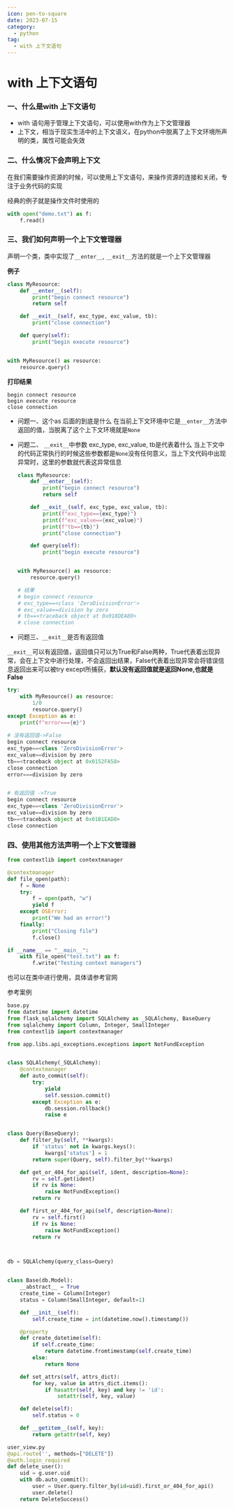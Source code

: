 ```yaml
---
icon: pen-to-square
date: 2023-07-15
category:
  - python 
tag:
  - with 上下文语句
---
```


# with 上下文语句



### **一、什么是with 上下文语句**

- with 语句用于管理上下文语句，可以使用with作为上下文管理器
- 上下文，相当于现实生活中的上下文语义，在python中脱离了上下文环境所声明的类，属性可能会失效



### **二、什么情况下会声明上下文**

在我们需要操作资源的时候，可以使用上下文语句，来操作资源的连接和关闭，专注于业务代码的实现

经典的例子就是操作文件时使用的

```python
with open("demo.txt") as f:
    f.read()
```



### **三、我们如何声明一个上下文管理器**

声明一个类，类中实现了`__enter__`, `__exit__`方法的就是一个上下文管理器

**例子**

```python
class MyResource:
    def __enter__(self):
        print("begin connect resource")
        return self

    def __exit__(self, exc_type, exc_value, tb):
        print("close connection")

    def query(self):
        print("begin execute resource")


with MyResource() as resource:
    resource.query()
```

**打印结果**

```text
begin connect resource
begin execute resource
close connection
```

- 问题一、这个as 后面的到底是什么
  在当前上下文环境中它是`__enter__`方法中返回的值，当脱离了这个上下文环境就是`None`

- 问题二、 `__exit__`中参数 exc_type, exc_value, tb是代表着什么
  当上下文中的代码正常执行的时候这些参数都是`None`没有任何意义，当上下文代码中出现异常时，这里的参数就代表这异常信息

  ```python
  class MyResource:
      def __enter__(self):
          print("begin connect resource")
          return self
  
      def __exit__(self, exc_type, exc_value, tb):
          print(f"exc_type=={exc_type}")
          print(f"exc_value=={exc_value}")
          print(f"tb=={tb}")
          print("close connection")
  
      def query(self):
          print("begin execute resource")
  
  
  with MyResource() as resource:
      resource.query()
  
  # 结果
  # begin connect resource
  # exc_type==<class 'ZeroDivisionError'>
  # exc_value==division by zero
  # tb==<traceback object at 0x018DEA80>
  # close connection
  ```

  

- 问题三、`__exit__`是否有返回值

`__exit__`可以有返回值，返回值只可以为True和False两种，True代表着出现异常，会在上下文中进行处理，不会返回出结果，False代表着出现异常会将错误信息返回出来可以被try except所捕获，**默认没有返回值就是返回None,也就是False**

```python
try:
    with MyResource() as resource:
        1/0
        resource.query()
except Exception as e:
    print(f"error==={e}")
    
# 没有返回值->False
begin connect resource
exc_type==<class 'ZeroDivisionError'>
exc_value==division by zero
tb==<traceback object at 0x0152FA58>
close connection
error===division by zero


# 有返回值 ->True
begin connect resource
exc_type==<class 'ZeroDivisionError'>
exc_value==division by zero
tb==<traceback object at 0x01B1EAD0>
close connection
```



### **四、使用其他方法声明一个上下文管理器**

```python
from contextlib import contextmanager

@contextmanager
def file_open(path):
    f = None
    try:
        f = open(path, "w")
        yield f
    except OSError:
        print("We had an error!")
    finally:
        print("Closing file")
        f.close()

if __name__ == "__main__":
    with file_open("test.txt") as f:
        f.write("Testing context managers")
```



也可以在类中进行使用，具体请参考官网

参考案例

```python
base.py
from datetime import datetime
from flask_sqlalchemy import SQLAlchemy as _SQLAlchemy, BaseQuery
from sqlalchemy import Column, Integer, SmallInteger
from contextlib import contextmanager

from app.libs.api_exceptions.exceptions import NotFundException


class SQLAlchemy(_SQLAlchemy):
    @contextmanager
    def auto_commit(self):
        try:
            yield
            self.session.commit()
        except Exception as e:
            db.session.rollback()
            raise e


class Query(BaseQuery):
    def filter_by(self, **kwargs):
        if 'status' not in kwargs.keys():
            kwargs['status'] = 1
        return super(Query, self).filter_by(**kwargs)

    def get_or_404_for_api(self, ident, description=None):
        rv = self.get(ident)
        if rv is None:
            raise NotFundException()
        return rv

    def first_or_404_for_api(self, description=None):
        rv = self.first()
        if rv is None:
            raise NotFundException()
        return rv



db = SQLAlchemy(query_class=Query)


class Base(db.Model):
    __abstract__ = True
    create_time = Column(Integer)
    status = Column(SmallInteger, default=1)

    def __init__(self):
        self.create_time = int(datetime.now().timestamp())

    @property
    def create_datetime(self):
        if self.create_time:
            return datetime.fromtimestamp(self.create_time)
        else:
            return None

    def set_attrs(self, attrs_dict):
        for key, value in attrs_dict.items():
            if hasattr(self, key) and key != 'id':
                setattr(self, key, value)

    def delete(self):
        self.status = 0

    def __getitem__(self, key):
        return getattr(self, key)
```



```python
user_view.py
@api.route('', methods=["DELETE"])
@auth.login_required
def delete_user():
    uid = g.user.uid
    with db.auto_commit():
        user = User.query.filter_by(id=uid).first_or_404_for_api()
        user.delete()
    return DeleteSuccess()
```